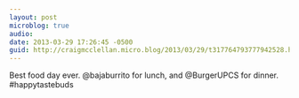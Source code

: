 ```yaml
---
layout: post
microblog: true
audio: 
date: 2013-03-29 17:26:45 -0500
guid: http://craigmcclellan.micro.blog/2013/03/29/t317764793777942528.html
---
```

Best food day ever. @bajaburrito for lunch, and @BurgerUPCS for dinner. #happytastebuds
